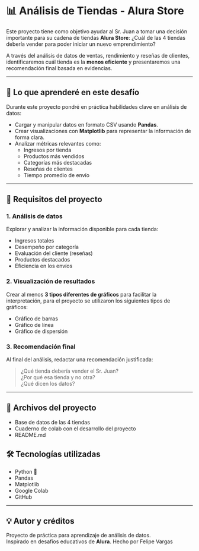 # 📊 Análisis de Tiendas - Alura Store

Este proyecto tiene como objetivo ayudar al Sr. Juan a tomar una decisión importante para su cadena de tiendas **Alura Store**: ¿Cuál de las 4 tiendas debería vender para poder iniciar un nuevo emprendimiento?

A través del análisis de datos de ventas, rendimiento y reseñas de clientes, identificaremos cuál tienda es la **menos eficiente** y presentaremos una recomendación final basada en evidencias.

---

## 🧠 Lo que aprenderé en este desafío

Durante este proyecto pondré en práctica habilidades clave en análisis de datos:

- Cargar y manipular datos en formato CSV usando **Pandas**.
- Crear visualizaciones con **Matplotlib** para representar la información de forma clara.
- Analizar métricas relevantes como:
  - Ingresos por tienda
  - Productos más vendidos
  - Categorías más destacadas
  - Reseñas de clientes
  - Tiempo promedio de envío

---

## 📌 Requisitos del proyecto

### 1. Análisis de datos

Explorar y analizar la información disponible para cada tienda:
- Ingresos totales
- Desempeño por categoría
- Evaluación del cliente (reseñas)
- Productos destacados
- Eficiencia en los envíos

### 2. Visualización de resultados

Crear al menos **3 tipos diferentes de gráficos** para facilitar la interpretación, para el proyecto se utilizaron los siguientes tipos de gráficos:
- Gráfico de barras
- Gráfico de línea
- Gráfico de dispersión


### 3. Recomendación final

Al final del análisis, redactar una recomendación justificada:
> ¿Qué tienda debería vender el Sr. Juan?  
> ¿Por qué esa tienda y no otra?  
> ¿Qué dicen los datos?

---
## 💾 Archivos del proyecto

- Base de datos de las 4 tiendas
- Cuaderno de colab con el desarrollo del proyecto
- README.md


## 🛠 Tecnologías utilizadas

- Python 🐍
- Pandas
- Matplotlib
- Google Colab
- GitHub


---

## 💡 Autor y créditos

Proyecto de práctica para aprendizaje de análisis de datos.  
Inspirado en desafíos educativos de **Alura**.
Hecho por Felipe Vargas



